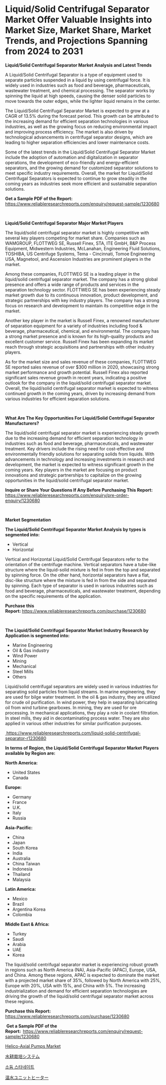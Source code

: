 <p><h1>Liquid/Solid Centrifugal Separator Market Offer Valuable Insights into Market Size, Market Share, Market Trends, and Projections Spanning from 2024 to 2031</h1></p><p><strong>Liquid/Solid Centrifugal Separator Market Analysis and Latest Trends</strong></p>
<p><p>A Liquid/Solid Centrifugal Separator is a type of equipment used to separate particles suspended in a liquid by using centrifugal force. It is widely used in industries such as food and beverage, pharmaceuticals, wastewater treatment, and chemical processing. The separator works by spinning the liquid at high speeds, causing the denser solid particles to move towards the outer edges, while the lighter liquid remains in the center.</p><p>The Liquid/Solid Centrifugal Separator Market is expected to grow at a CAGR of 13.5% during the forecast period. This growth can be attributed to the increasing demand for efficient separation technologies in various industries, as well as the growing focus on reducing environmental impact and improving process efficiency. The market is also driven by technological advancements in centrifugal separator designs, which are leading to higher separation efficiencies and lower maintenance costs.</p><p>Some of the latest trends in the Liquid/Solid Centrifugal Separator Market include the adoption of automation and digitalization in separator operations, the development of eco-friendly and energy-efficient separators, and the growing demand for customized separator solutions to meet specific industry requirements. Overall, the market for Liquid/Solid Centrifugal Separators is expected to continue to grow steadily in the coming years as industries seek more efficient and sustainable separation solutions.</p></p>
<p><strong>Get a Sample PDF of the Report:&nbsp;</strong> <a href="https://www.reliableresearchreports.com/enquiry/request-sample/1230680">https://www.reliableresearchreports.com/enquiry/request-sample/1230680</a></p>
<p>&nbsp;</p>
<p><strong>Liquid/Solid Centrifugal Separator Major Market Players</strong></p>
<p><p>The liquid/solid centrifugal separator market is highly competitive with several key players competing for market share. Companies such as WAMGROUP, FLOTTWEG SE, Russell Finex, STA, ITE GmbH, B&P Process Equipment, Midwestern Industries, McLanahan, Engineering Fluid Solutions, TOSHIBA, US Centrifuge Systems, Tema - Cincinnati, Tomoe Engineering USA, Magnetool, and Ascension Industries are prominent players in the market.</p><p>Among these companies, FLOTTWEG SE is a leading player in the liquid/solid centrifugal separator market. The company has a strong global presence and offers a wide range of products and services in the separation technology sector. FLOTTWEG SE has been experiencing steady market growth due to its continuous innovation, product development, and strategic partnerships with key industry players. The company has a strong focus on research and development to maintain its competitive edge in the market.</p><p>Another key player in the market is Russell Finex, a renowned manufacturer of separation equipment for a variety of industries including food & beverage, pharmaceutical, chemical, and environmental. The company has a strong market presence and is known for its high-quality products and excellent customer service. Russell Finex has been expanding its market reach through strategic acquisitions and partnerships with other industry players.</p><p>As for the market size and sales revenue of these companies, FLOTTWEG SE reported sales revenue of over $300 million in 2020, showcasing strong market performance and growth potential. Russell Finex also reported significant sales revenue growth in recent years, indicating a positive outlook for the company in the liquid/solid centrifugal separator market. Overall, the liquid/solid centrifugal separator market is expected to witness continued growth in the coming years, driven by increasing demand from various industries for efficient separation solutions.</p></p>
<p>&nbsp;</p>
<p><strong>What Are The Key Opportunities For Liquid/Solid Centrifugal Separator Manufacturers?</strong></p>
<p><p>The liquid/solid centrifugal separator market is experiencing steady growth due to the increasing demand for efficient separation technology in industries such as food and beverage, pharmaceuticals, and wastewater treatment. Key drivers include the rising need for cost-effective and environmentally friendly solutions for separating solids from liquids. With advancements in technology and increasing investments in research and development, the market is expected to witness significant growth in the coming years. Key players in the market are focusing on product innovations and strategic partnerships to capitalize on the growing opportunities in the liquid/solid centrifugal separator market.</p></p>
<p><strong>Inquire or Share Your Questions If Any Before Purchasing This Report:</strong> <a href="https://www.reliableresearchreports.com/enquiry/pre-order-enquiry/1230680">https://www.reliableresearchreports.com/enquiry/pre-order-enquiry/1230680</a></p>
<p>&nbsp;</p>
<p><strong>Market Segmentation</strong></p>
<p><strong>The Liquid/Solid Centrifugal Separator Market Analysis by types is segmented into:</strong></p>
<p><ul><li>Vertical</li><li>Horizontal</li></ul></p>
<p><p>Vertical and Horizontal Liquid/Solid Centrifugal Separators refer to the orientation of the centrifuge machine. Vertical separators have a tube-like structure where the liquid-solid mixture is fed in from the top and separated by spinning force. On the other hand, horizontal separators have a flat, disc-like structure where the mixture is fed in from the side and separated by spinning. Each type of separator is used in various industries such as food and beverage, pharmaceuticals, and wastewater treatment, depending on the specific requirements of the application.</p></p>
<p><strong>Purchase this Report:&nbsp;</strong><a href="https://www.reliableresearchreports.com/purchase/1230680">https://www.reliableresearchreports.com/purchase/1230680</a></p>
<p>&nbsp;</p>
<p><strong>The Liquid/Solid Centrifugal Separator Market Industry Research by Application is segmented into:</strong></p>
<p><ul><li>Marine Engineering</li><li>Oil & Gas industry</li><li>Wind Power</li><li>Mining</li><li>Mechanical</li><li>Steel Mills</li><li>Others</li></ul></p>
<p><p>Liquid/solid centrifugal separators are widely used in various industries for separating solid particles from liquid streams. In marine engineering, they are used for bilge water treatment. In the oil & gas industry, they are utilized for crude oil purification. In wind power, they help in separating lubricating oil from wind turbine gearboxes. In mining, they are used for ore processing. In mechanical applications, they play a role in coolant filtration. In steel mills, they aid in decontaminating process water. They are also applied in various other industries for similar purification purposes.</p></p>
<p><a href="https://www.reliableresearchreports.com/liquid-solid-centrifugal-separator-r1230680">&nbsp;https://www.reliableresearchreports.com/liquid-solid-centrifugal-separator-r1230680</a></p>
<p><strong>In terms of Region, the Liquid/Solid Centrifugal Separator Market Players available by Region are:</strong></p>
<p>
    <p> <strong> North America: </strong>
        <ul>
            <li>United States</li>
            <li>Canada</li>
        </ul>
        </p> 
    <p> <strong> Europe: </strong>
        <ul>
            <li>Germany</li>
            <li>France</li>
            <li>U.K.</li>
            <li>Italy</li>
            <li>Russia</li>
        </ul>
        </p> 
    <p> <strong> Asia-Pacific: </strong>
        <ul>
            <li>China</li>
            <li>Japan</li>
            <li>South Korea</li>
            <li>India</li>
            <li>Australia</li>
            <li>China Taiwan</li>
            <li>Indonesia</li>
            <li>Thailand</li>
            <li>Malaysia</li>
        </ul>
        </p> 
    <p> <strong> Latin America: </strong>
        <ul>
            <li>Mexico</li>
            <li>Brazil</li>
            <li>Argentina Korea</li>
            <li>Colombia</li>
        </ul>
        </p> 
    <p> <strong> Middle East & Africa: </strong>
        <ul>
            <li>Turkey</li>
            <li>Saudi</li>
            <li>Arabia</li>
            <li>UAE</li>
            <li>Korea</li>
        </ul>
    </p>
    </p>
<p><p>The liquid/solid centrifugal separator market is experiencing robust growth in regions such as North America (NA), Asia-Pacific (APAC), Europe, USA, and China. Among these regions, APAC is expected to dominate the market with a projected market share of 35%, followed by North America with 25%, Europe with 20%, USA with 15%, and China with 5%. The increasing industrialization and demand for efficient separation technologies are driving the growth of the liquid/solid centrifugal separator market across these regions.</p></p>
<p><strong>Purchase this Report: </strong><a href="https://www.reliableresearchreports.com/purchase/1230680">https://www.reliableresearchreports.com/purchase/1230680</a></p>
<p>&nbsp;<strong>Get a Sample PDF of the Report:&nbsp;&nbsp;</strong><a href="https://www.reliableresearchreports.com/enquiry/request-sample/1230680">https://www.reliableresearchreports.com/enquiry/request-sample/1230680</a></p>
<p><strong></strong></p>
<p><p><a href="https://github.com/okotobwrhuteie/Market-Research-Report-List-2/blob/main/helico-axial-pumps-market.md">Helico-Axial Pumps Market</a></p><p><a href="https://github.com/tanyaali3/Market-Research-Report-List-1/blob/main/312112441432.md">水耕栽培システム</a></p><p><a href="https://github.com/giancarlo642004/Market-Research-Report-List-1/blob/main/958416038390.md">소듐 스타네이트</a></p><p><a href="https://github.com/reliezer65/Market-Research-Report-List-1/blob/main/702054541431.md">温水ユニットヒーター</a></p></p>